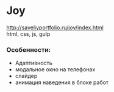 # Joy
http://saveliyportfolio.ru/joy/index.html  
html, css, js, gulp
### Особенности:
 + Адаптивность
 + модальное окно на телефонах
 + слайдер
 + анимация наведения в блоке работ
